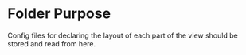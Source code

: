 # Folder Purpose

Config files for declaring the layout of each part of the view should be stored and read from here.